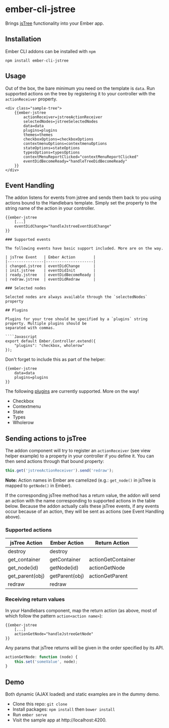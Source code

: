 # ember-cli-jstree

Brings [jsTree](http://www.jstree.com/) functionality into your Ember app.

## Installation

Ember CLI addons can be installed with `npm`

	npm install ember-cli-jstree

## Usage

Out of the box, the bare minimum you need on the template is `data`.
Run supported actions on the tree by registering it to your controller with the `actionReceiver` property.

````Handlebars
<div class="sample-tree">
    {{ember-jstree
        actionReceiver=jstreeActionReceiver
        selectedNodes=jstreeSelectedNodes
        data=data
        plugins=plugins
        themes=themes
        checkboxOptions=checkboxOptions
        contextmenuOptions=contextmenuOptions
        stateOptions=stateOptions
        typesOptions=typesOptions
        contextMenuReportClicked="contextMenuReportClicked"
        eventDidBecomeReady="handleTreeDidBecomeReady"
    }}
</div>
````

## Event Handling

The addon listens for events from jstree and sends them back to you using actions bound
to the Handlebars template. Simply set the property to the string name of the action
in your controller.

````Handlebars
{{ember-jstree
    [...]
    eventDidChange="handleJstreeEventDidChange"
}}

### Supported events

The following events have basic support included. More are on the way.

| jsTree Event   | Ember Action        |
|----------------|---------------------|
| changed.jstree | eventDidChange      |
| init.jstree    | eventDidInit        |
| ready.jstree   | eventDidBecomeReady |
| redraw.jstree  | eventDidRedraw      |

### Selected nodes

Selected nodes are always available through the `selectedNodes` property

## Plugins

Plugins for your tree should be specified by a `plugins` string property. Multiple plugins should be
separated with commas.

````Javascript
export default Ember.Controller.extend({
	"plugins": "checkbox, wholerow"
});
````

Don't forget to include this as part of the helper:

````Handlebars
{{ember-jstree
    data=data
    plugins=plugins
}}
````

The following [plugins](http://www.jstree.com/plugins/) are currently supported. More on the way!

* Checkbox
* Contextmenu
* State
* Types
* Wholerow

## Sending actions to jsTree

The addon component will try to register an `actionReceiver` (see view helper example) to a property in
your controller if you define it. You can then send actions through that bound property:

````Javascript
this.get('jstreeActionReceiver').send('redraw');
````

**Note:** Action names in Ember are camelized (e.g.: `get_node()` in jsTree is mapped to `getNode()` in Ember).

If the corresponding jsTree method has a return value, the addon will send an action with the name corresponding
to supported actions in the table below. Because the addon actually calls these jsTree events, if any events
occur because of an action, they will be sent as actions (see Event Handling above).

### Supported actions

| jsTree Action     | Ember Action      | Return Action      |
|-------------------|-------------------|--------------------|
| destroy           | destroy           |                    |
| get_container     | getContainer      | actionGetContainer |
| get_node(id)      | getNode(id)       | actionGetNode      |
| get_parent(obj)   | getParent(obj)    | actionGetParent    |
| redraw            | redraw            |                    |

### Receiving return values

In your Handlebars component, map the return action (as above, most of which follow the pattern `action<action name>`):

````Handlebars
{{ember-jstree
    [...]
    actionGetNode="handleJstreeGetNode"
}}
````

Any params that jsTree returns will be given in the order specified by its API.

````Javascript
actionGetNode: function (node) {
    this.set('someValue', node);
}
````

## Demo

Both dynamic (AJAX loaded) and static examples are in the dummy demo.

* Clone this repo: `git clone`
* Install packages: `npm install` then `bower install`
* Run `ember serve`
* Visit the sample app at http://localhost:4200.

